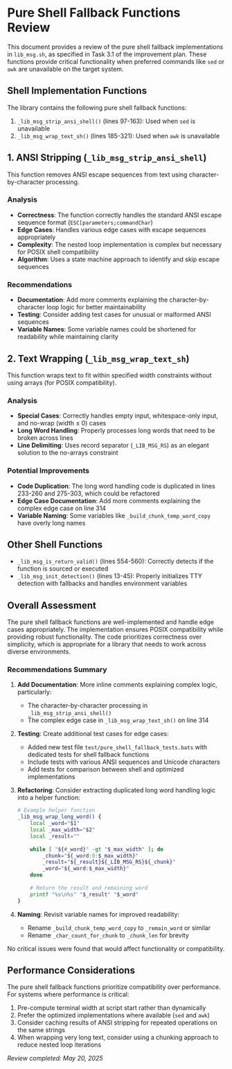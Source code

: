 # Pure Shell Fallback Functions Review

This document provides a review of the pure shell fallback implementations in `lib_msg.sh`, as specified in Task 3.1 of the improvement plan. These functions provide critical functionality when preferred commands like `sed` or `awk` are unavailable on the target system.

## Shell Implementation Functions

The library contains the following pure shell fallback functions:

1. `_lib_msg_strip_ansi_shell()` (lines 97-163): Used when `sed` is unavailable
2. `_lib_msg_wrap_text_sh()` (lines 185-321): Used when `awk` is unavailable

## 1. ANSI Stripping (`_lib_msg_strip_ansi_shell`)

This function removes ANSI escape sequences from text using character-by-character processing.

### Analysis

- **Correctness**: The function correctly handles the standard ANSI escape sequence format (`ESC[parameters;commandChar`)
- **Edge Cases**: Handles various edge cases with escape sequences appropriately
- **Complexity**: The nested loop implementation is complex but necessary for POSIX shell compatibility
- **Algorithm**: Uses a state machine approach to identify and skip escape sequences

### Recommendations

- **Documentation**: Add more comments explaining the character-by-character loop logic for better maintainability
- **Testing**: Consider adding test cases for unusual or malformed ANSI sequences
- **Variable Names**: Some variable names could be shortened for readability while maintaining clarity

## 2. Text Wrapping (`_lib_msg_wrap_text_sh`)

This function wraps text to fit within specified width constraints without using arrays (for POSIX compatibility).

### Analysis

- **Special Cases**: Correctly handles empty input, whitespace-only input, and no-wrap (width ≤ 0) cases
- **Long Word Handling**: Properly processes long words that need to be broken across lines
- **Line Delimiting**: Uses record separator (`_LIB_MSG_RS`) as an elegant solution to the no-arrays constraint

### Potential Improvements

- **Code Duplication**: The long word handling code is duplicated in lines 233-260 and 275-303, which could be refactored
- **Edge Case Documentation**: Add more comments explaining the complex edge case on line 314
- **Variable Naming**: Some variables like `_build_chunk_temp_word_copy` have overly long names

## Other Shell Functions

- `_lib_msg_is_return_valid()` (lines 554-560): Correctly detects if the function is sourced or executed
- `_lib_msg_init_detection()` (lines 13-45): Properly initializes TTY detection with fallbacks and handles environment variables

## Overall Assessment

The pure shell fallback functions are well-implemented and handle edge cases appropriately. The implementation ensures POSIX compatibility while providing robust functionality. The code prioritizes correctness over simplicity, which is appropriate for a library that needs to work across diverse environments.

### Recommendations Summary

1. **Add Documentation**: More inline comments explaining complex logic, particularly:
   - The character-by-character processing in `_lib_msg_strip_ansi_shell()`
   - The complex edge case in `_lib_msg_wrap_text_sh()` on line 314

2. **Testing**: Create additional test cases for edge cases:
   - Added new test file `test/pure_shell_fallback_tests.bats` with dedicated tests for shell fallback functions
   - Include tests with various ANSI sequences and Unicode characters
   - Add tests for comparison between shell and optimized implementations

3. **Refactoring**: Consider extracting duplicated long word handling logic into a helper function:
   ```sh
   # Example helper function
   _lib_msg_wrap_long_word() {
       local _word="$1"
       local _max_width="$2"
       local _result=""
       
       while [ "${#_word}" -gt "$_max_width" ]; do
           _chunk="${_word:0:$_max_width}"
           _result="${_result}${_LIB_MSG_RS}${_chunk}"
           _word="${_word:$_max_width}"
       done
       
       # Return the result and remaining word
       printf "%s\n%s" "$_result" "$_word"
   }
   ```

4. **Naming**: Revisit variable names for improved readability:
   - Rename `_build_chunk_temp_word_copy` to `_remain_word` or similar
   - Rename `_char_count_for_chunk` to `_chunk_len` for brevity

No critical issues were found that would affect functionality or compatibility.

## Performance Considerations

The pure shell fallback functions prioritize compatibility over performance. For systems where performance is critical:

1. Pre-compute terminal width at script start rather than dynamically
2. Prefer the optimized implementations where available (`sed` and `awk`)
3. Consider caching results of ANSI stripping for repeated operations on the same strings
4. When wrapping very long text, consider using a chunking approach to reduce nested loop iterations

_Review completed: May 20, 2025_
